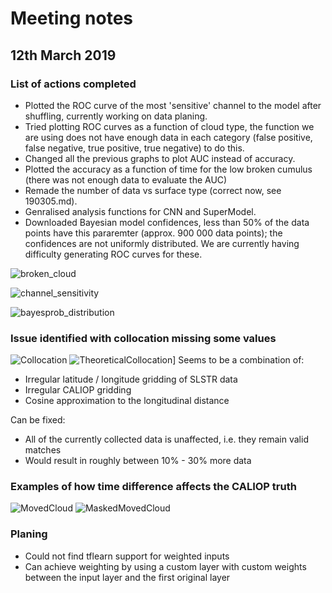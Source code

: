 # Meeting notes

## 12th March 2019

### List of actions completed

- Plotted the ROC curve of the most 'sensitive' channel to the model after shuffling, currently working on data planing.
- Tried plotting ROC curves as a function  of cloud type, the function we are using does not have enough data in each category (false positive, false negative, true positive, true negative) to do this.
- Changed all the previous graphs to plot AUC instead of accuracy.
- Plotted the accuracy as a function of time for the low broken cumulus (there was not enough data to evaluate the AUC)
- Remade the number of data vs surface type (correct now, see 190305.md).
- Genralised analysis functions for CNN and SuperModel.
- Downloaded Bayesian model confidences, less than 50% of the data points have this pararemter (approx. 900 000 data points); the confidences are not uniformly distributed. We are currently having difficulty generating ROC curves for these.

![broken_cloud](http://www.hep.ph.ic.ac.uk/~kt2015/brk_cld_w_time.png)

![channel_sensitivity](http://www.hep.ph.ic.ac.uk/~kt2015/S5_an_sensitivity.png)

![bayesprob_distribution](http://www.hep.ph.ic.ac.uk/~trz15/BayesProb.png)

### Issue identified with collocation missing some values

![Collocation](http://www.hep.ph.ic.ac.uk/~trz15/PoorCollocation.png)
![TheoreticalCollocation](http://www.hep.ph.ic.ac.uk/~trz15/NPoleCollocate.png)]
Seems to be a combination of:

- Irregular latitude / longitude gridding of SLSTR data
- Irregular CALIOP gridding
- Cosine approximation to the longitudinal distance

Can be fixed:

- All of the currently collected data is unaffected, i.e. they remain valid matches
- Would result in roughly between 10% - 30% more data

### Examples of how time difference affects the CALIOP truth

![MovedCloud](http://www.hep.ph.ic.ac.uk/~trz15/MovedCloud.png)
![MaskedMovedCloud](http://www.hep.ph.ic.ac.uk/~trz15/MovedCloudMasked.png)

### Planing

- Could not find tflearn support for weighted inputs
- Can achieve weighting by using a custom layer with custom  weights between the input layer and the first original layer
